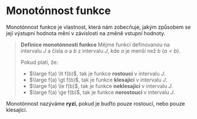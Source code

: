 # Monotónnost funkce
Monotónnost funkce je vlastnost, která nám zobecňuje, jakým způsobem se její výstupní hodnota mění v závislosti na změně vstupní hodnoty.

>**Definice monotónnosti funkce**
>Mějme funkci definovanou na intervalu $J$ a čísla $a$ a $b$ z intervalu $J$, kde $a$ je menší než $b$ ($a < b$).
>
>Pokud platí, že:
>- $\large f(a) \lt f(b)$, tak je funkce **rostoucí** v intervalu $J$.
>- $\large f(a) \gt f(b)$, tak je funkce **klesající** v intervalu $J$.
>- $\large f(a) \le f(b)$, tak je funkce **neklesající** v intervalu $J$.
>- $\large f(a) \ge f(b)$, tak je funkce **nerostoucí** v intervalu $J$.

Monotónnost nazýváme **ryzí**, pokud je buďto pouze rostoucí, nebo pouze klesající.